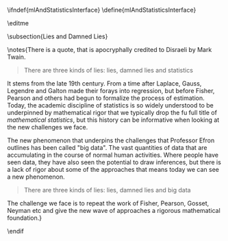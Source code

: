 \ifndef{mlAndStatisticsInterface}
\define{mlAndStatisticsInterface}

\editme

\subsection{Lies and Damned Lies}

\notes{There is a quote, that is apocryphally credited to Disraeli by Mark Twain.

> There are three kinds of lies: lies, damned lies and statistics

It stems from the late 19th century. From a time after Laplace, Gauss, Legendre and Galton made their forays into regression, but before Fisher,
Pearson and others had begun to formalize the process of estimation. Today, the academic discipline of statistics is so widely
understood to be underpinned by mathematical rigor that we typically drop the fu full title of *mathematical statistics*, but this history can be informative when looking at the new challenges we face.

The new phenomenon that underpins the challenges that Professor Efron outlines has been called "big data". The vast quantities of data that are accumulating in the course of normal human activities. Where people have seen data, they have also seen the potential to draw inferences, but there is a lack of rigor about some of the approaches that means today we can see a new phenomenon.

> There are three kinds of lies: lies, damned lies and big data

The challenge we face is to repeat the work of Fisher, Pearson, Gosset, Neyman etc and give the new wave of approaches a rigorous mathematical foundation.}

\endif
